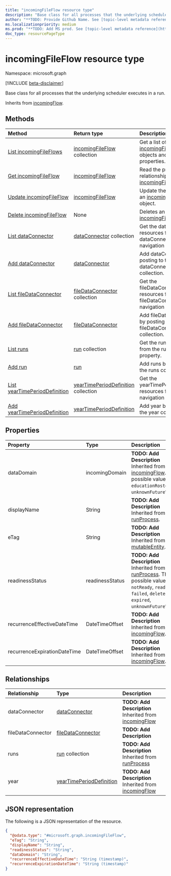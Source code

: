 ```yaml
---
title: "incomingFileFlow resource type"
description: "Base class for all processes that the underlying scheduler executes in a run."
author: "**TODO: Provide Github Name. See [topic-level metadata reference](https://msgo.azurewebsites.net/add/document/guidelines/metadata.html#topic-level-metadata)**"
ms.localizationpriority: medium
ms.prod: "**TODO: Add MS prod. See [topic-level metadata reference](https://msgo.azurewebsites.net/add/document/guidelines/metadata.html#topic-level-metadata)**"
doc_type: resourcePageType
---
```


# incomingFileFlow resource type

Namespace: microsoft.graph

[!INCLUDE [beta-disclaimer](../../includes/beta-disclaimer.md)]

Base class for all processes that the underlying scheduler executes in a run.


Inherits from [incomingFlow](../resources/incomingflow.md).

## Methods
|Method|Return type|Description|
|:---|:---|:---|
|[List incomingFileFlows](../api/incomingfileflow-list.md)|[incomingFileFlow](../resources/incomingfileflow.md) collection|Get a list of the [incomingFileFlow](../resources/incomingfileflow.md) objects and their properties.|
|[Get incomingFileFlow](../api/incomingfileflow-get.md)|[incomingFileFlow](../resources/incomingfileflow.md)|Read the properties and relationships of an [incomingFileFlow](../resources/incomingfileflow.md) object.|
|[Update incomingFileFlow](../api/incomingfileflow-update.md)|[incomingFileFlow](../resources/incomingfileflow.md)|Update the properties of an [incomingFileFlow](../resources/incomingfileflow.md) object.|
|[Delete incomingFileFlow](../api/incomingfileflow-delete.md)|None|Deletes an [incomingFileFlow](../resources/incomingfileflow.md) object.|
|[List dataConnector](../api/incomingfileflow-list-dataconnector.md)|[dataConnector](../resources/dataconnector.md) collection|Get the dataConnector resources from the dataConnector navigation property.|
|[Add dataConnector](../api/incomingfileflow-post-dataconnector.md)|[dataConnector](../resources/dataconnector.md)|Add dataConnector by posting to the dataConnector collection.|
|[List fileDataConnector](../api/incomingfileflow-list-filedataconnector.md)|[fileDataConnector](../resources/filedataconnector.md) collection|Get the fileDataConnector resources from the fileDataConnector navigation property.|
|[Add fileDataConnector](../api/incomingfileflow-post-filedataconnector.md)|[fileDataConnector](../resources/filedataconnector.md)|Add fileDataConnector by posting to the fileDataConnector collection.|
|[List runs](../api/incomingfileflow-list-runs.md)|[run](../resources/run.md) collection|Get the run resources from the runs navigation property.|
|[Add run](../api/incomingfileflow-post-runs.md)|[run](../resources/run.md)|Add runs by posting to the runs collection.|
|[List yearTimePeriodDefinition](../api/incomingfileflow-list-year.md)|[yearTimePeriodDefinition](../resources/yeartimeperioddefinition.md) collection|Get the yearTimePeriodDefinition resources from the year navigation property.|
|[Add yearTimePeriodDefinition](../api/incomingfileflow-post-year.md)|[yearTimePeriodDefinition](../resources/yeartimeperioddefinition.md)|Add year by posting to the year collection.|

## Properties
|Property|Type|Description|
|:---|:---|:---|
|dataDomain|incomingDomain|**TODO: Add Description** Inherited from [incomingFlow](../resources/incomingflow.md). The possible values are: `educationRostering`, `unknownFutureValue`.|
|displayName|String|**TODO: Add Description** Inherited from [runProcess](../resources/runprocess.md).|
|eTag|String|**TODO: Add Description** Inherited from [mutableEntity](../resources/mutableentity.md).|
|readinessStatus|readinessStatus|**TODO: Add Description** Inherited from [runProcess](../resources/runprocess.md). The possible values are: `notReady`, `ready`, `failed`, `deleted`, `expired`, `unknownFutureValue`.|
|recurrenceEffectiveDateTime|DateTimeOffset|**TODO: Add Description** Inherited from [incomingFlow](../resources/incomingflow.md).|
|recurrenceExpirationDateTime|DateTimeOffset|**TODO: Add Description** Inherited from [incomingFlow](../resources/incomingflow.md).|

## Relationships
|Relationship|Type|Description|
|:---|:---|:---|
|dataConnector|[dataConnector](../resources/dataconnector.md)|**TODO: Add Description** Inherited from [incomingFlow](../resources/incomingflow.md)|
|fileDataConnector|[fileDataConnector](../resources/filedataconnector.md)|**TODO: Add Description**|
|runs|[run](../resources/run.md) collection|**TODO: Add Description** Inherited from [runProcess](../resources/runprocess.md)|
|year|[yearTimePeriodDefinition](../resources/yeartimeperioddefinition.md)|**TODO: Add Description** Inherited from [incomingFlow](../resources/incomingflow.md)|

## JSON representation
The following is a JSON representation of the resource.
<!-- {
  "blockType": "resource",
  "keyProperty": "id",
  "@odata.type": "microsoft.graph.incomingFileFlow",
  "baseType": "microsoft.industryData.incomingFlow",
  "openType": false
}
-->
``` json
{
  "@odata.type": "#microsoft.graph.incomingFileFlow",
  "eTag": "String",
  "displayName": "String",
  "readinessStatus": "String",
  "dataDomain": "String",
  "recurrenceEffectiveDateTime": "String (timestamp)",
  "recurrenceExpirationDateTime": "String (timestamp)"
}
```

